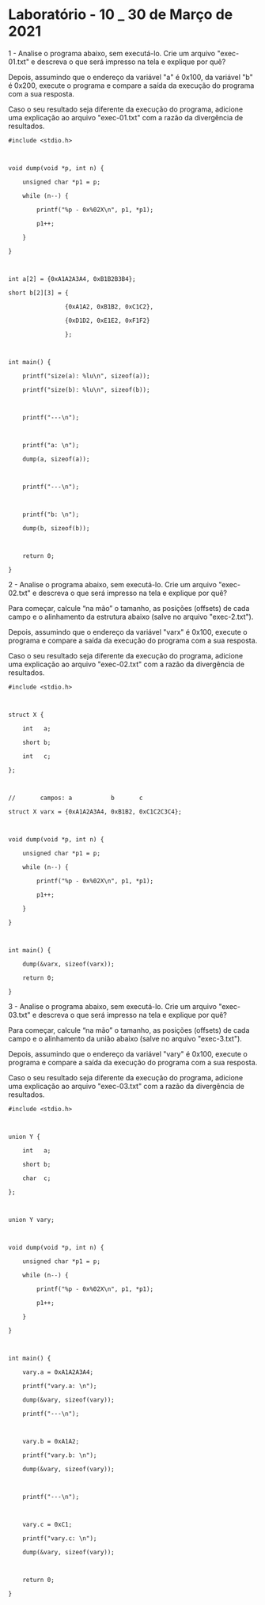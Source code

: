 # Laboratório - 10 _ 30 de Março de 2021

1 - Analise o programa abaixo, sem executá-lo. Crie um arquivo "exec-01.txt" e descreva o que será impresso na tela e explique por quê?

Depois, assumindo que o endereço da variável "a" é 0x100, da variável "b" é 0x200, execute o programa e compare a saída da execução do programa com a sua resposta.

Caso o seu resultado seja diferente da execução do programa, adicione uma explicação ao arquivo "exec-01.txt" com a razão da divergência de resultados.

    #include <stdio.h>



    void dump(void *p, int n) {

        unsigned char *p1 = p;

        while (n--) {

            printf("%p - 0x%02X\n", p1, *p1);

            p1++;

        }

    }



    int a[2] = {0xA1A2A3A4, 0xB1B2B3B4};

    short b[2][3] = {

                    {0xA1A2, 0xB1B2, 0xC1C2},

                    {0xD1D2, 0xE1E2, 0xF1F2}

                    };



    int main() {

        printf("size(a): %lu\n", sizeof(a));

        printf("size(b): %lu\n", sizeof(b));



        printf("---\n");



        printf("a: \n");

        dump(a, sizeof(a));



        printf("---\n");



        printf("b: \n");

        dump(b, sizeof(b));



        return 0;

    }

2 - Analise o programa abaixo, sem executá-lo. Crie um arquivo "exec-02.txt" e descreva o que será impresso na tela e explique por quê?

Para começar, calcule “na mão” o tamanho, as posições (offsets) de cada campo e o alinhamento da estrutura abaixo (salve no arquivo "exec-2.txt").

Depois, assumindo que o endereço da variável "varx" é 0x100, execute o programa e compare a saída da execução do programa com a sua resposta.

Caso o seu resultado seja diferente da execução do programa, adicione uma explicação ao arquivo "exec-02.txt" com a razão da divergência de resultados.

    #include <stdio.h>



    struct X {

        int   a;

        short b;

        int   c;

    };



    //       campos: a           b       c

    struct X varx = {0xA1A2A3A4, 0xB1B2, 0xC1C2C3C4};



    void dump(void *p, int n) {

        unsigned char *p1 = p;

        while (n--) {

            printf("%p - 0x%02X\n", p1, *p1);

            p1++;

        }

    }



    int main() {

        dump(&varx, sizeof(varx));

        return 0;

    }

3 - Analise o programa abaixo, sem executá-lo. Crie um arquivo "exec-03.txt" e descreva o que será impresso na tela e explique por quê?

Para começar, calcule “na mão” o tamanho, as posições (offsets) de cada campo e o alinhamento da união abaixo (salve no arquivo "exec-3.txt").

Depois, assumindo que o endereço da variável "vary" é 0x100, execute o programa e compare a saída da execução do programa com a sua resposta.

Caso o seu resultado seja diferente da execução do programa, adicione uma explicação ao arquivo "exec-03.txt" com a razão da divergência de resultados.

    #include <stdio.h>



    union Y {

        int   a;

        short b;

        char  c;

    };



    union Y vary;



    void dump(void *p, int n) {

        unsigned char *p1 = p;

        while (n--) {

            printf("%p - 0x%02X\n", p1, *p1);

            p1++;

        }

    }



    int main() {

        vary.a = 0xA1A2A3A4;

        printf("vary.a: \n");

        dump(&vary, sizeof(vary));

        printf("---\n");



        vary.b = 0xA1A2;

        printf("vary.b: \n");

        dump(&vary, sizeof(vary));



        printf("---\n");



        vary.c = 0xC1;

        printf("vary.c: \n");

        dump(&vary, sizeof(vary));



        return 0;

    }